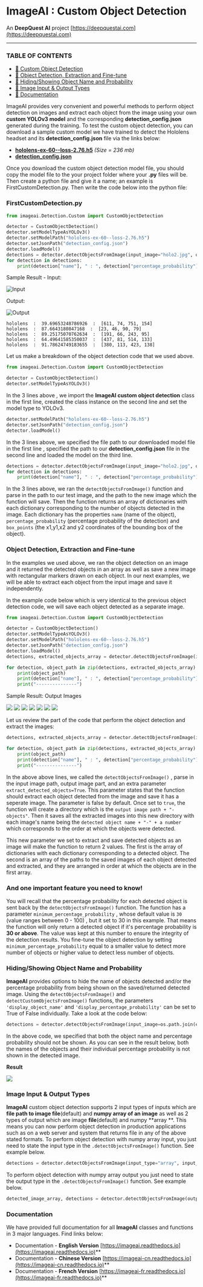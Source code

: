 # ImageAI : Custom Object Detection

An **DeepQuest AI** project [https://deepquestai.com](https://deepquestai.com)

---


### TABLE OF CONTENTS

- <a href="#customdetection" > :white_square_button: Custom Object Detection</a>
- <a href="#objectextraction" > :white_square_button: Object Detection, Extraction and Fine-tune</a>
- <a href="#hidingdetails" > :white_square_button: Hiding/Showing Object Name and Probability</a>
- <a href="#inputoutputtype" > :white_square_button: Image Input & Output Types</a>
- <a href="#documentation" > :white_square_button: Documentation</a>


ImageAI provides very convenient and powerful methods to perform object detection on images and extract each object from the image using your own **custom YOLOv3 model** and the corresponding **detection_config.json** generated during the training. To test the custom object detection, you can download a sample custom model we have trained to detect the Hololens headset and its **detection_config.json** file via the links below:

* [**hololens-ex-60--loss-2.76.h5**](https://github.com/OlafenwaMoses/ImageAI/releases/download/essential-v4/hololens-ex-60--loss-2.76.h5) _(Size = 236 mb)_
* [**detection_config.json**](https://github.com/OlafenwaMoses/ImageAI/releases/download/essential-v4/detection_config.json)


 Once you download the custom object detection model file, you should copy the model file to the your project folder where your **.py** files will be.
 Then create a python file and give it a name; an example is FirstCustomDetection.py. Then write the code below into the python file: 

### FirstCustomDetection.py
<div id="customdetection" ></div>

```python
from imageai.Detection.Custom import CustomObjectDetection

detector = CustomObjectDetection()
detector.setModelTypeAsYOLOv3()
detector.setModelPath("hololens-ex-60--loss-2.76.h5")
detector.setJsonPath("detection_config.json")
detector.loadModel()
detections = detector.detectObjectsFromImage(input_image="holo2.jpg", output_image_path="holo2-detected.jpg")
for detection in detections:
    print(detection["name"], " : ", detection["percentage_probability"], " : ", detection["box_points"])

```

Sample Result - Input:

![Input](../../../data-images/holo2.jpg)

  Output: 
  
![Output](../../../data-images/holo2-detected.jpg)
          
```
hololens  :  39.69653248786926  :  [611, 74, 751, 154]
hololens  :  87.6643180847168  :  [23, 46, 90, 79]
hololens  :  89.25175070762634  :  [191, 66, 243, 95]
hololens  :  64.49641585350037  :  [437, 81, 514, 133]
hololens  :  91.78624749183655  :  [380, 113, 423, 138]

```


Let us make a breakdown of the object detection code that we used above.

```python
from imageai.Detection.Custom import CustomObjectDetection

detector = CustomObjectDetection()
detector.setModelTypeAsYOLOv3()
```
 In the 3 lines above , we import the **ImageAI custom object detection** class in the first line, created the class instance on the second line and set the model type to YOLOv3.
 
```python
detector.setModelPath("hololens-ex-60--loss-2.76.h5")
detector.setJsonPath("detection_config.json")
detector.loadModel()
```

  In the 3 lines above, we specified the file path to our downloaded model file in the first line , specified the path to our **detection_config.json** file in the second line and loaded the model on the third line.

```python
detections = detector.detectObjectsFromImage(input_image="holo2.jpg", output_image_path="holo2-detected.jpg")
for detection in detections:
    print(detection["name"], " : ", detection["percentage_probability"], " : ", detection["box_points"])

```

In the 3 lines above, we ran the `detectObjectsFromImage()` function and parse in the path to our test image, and the path to the new
 image which the function will save. Then the function returns an array of dictionaries with each dictionary corresponding
 to the number of objects detected in the image. Each dictionary has the properties `name` (name of the object),
`percentage_probability` (percentage probability of the detection) and `box_points` (the x1,y1,x2 and y2 coordinates of the bounding box of the object). 




###  Object Detection, Extraction and Fine-tune
<div id="objectextraction" ></div>

In the examples we used above, we ran the object detection on an image and it
returned the detected objects in an array as well as save a new image with rectangular markers drawn on each object. In our next examples, we will be able to extract each object from the input image and save it independently.
  
  

In the example code below which is very identical to the previous object detection code, we will save each object detected as a separate image.

```python
from imageai.Detection.Custom import CustomObjectDetection

detector = CustomObjectDetection()
detector.setModelTypeAsYOLOv3()
detector.setModelPath("hololens-ex-60--loss-2.76.h5")
detector.setJsonPath("detection_config.json") 
detector.loadModel()
detections, extracted_objects_array = detector.detectObjectsFromImage(input_image="holo2.jpg", output_image_path="holo2-detected.jpg", extract_detected_objects=True)

for detection, object_path in zip(detections, extracted_objects_array):
    print(object_path)
    print(detection["name"], " : ", detection["percentage_probability"], " : ", detection["box_points"])
    print("---------------")
```


Sample Result: Output Images
    
![](../../../data-images/holo2-detected-objects/hololens-1.jpg)
![](../../../data-images/holo2-detected-objects/hololens-2.jpg)
![](../../../data-images/holo2-detected-objects/hololens-3.jpg)
![](../../../data-images/holo2-detected-objects/hololens-4.jpg)
![](../../../data-images/holo2-detected-objects/hololens-5.jpg)
![](../../../data-images/holo2-detected-objects/hololens-6.jpg)
![](../../../data-images/holo2-detected-objects/hololens-7.jpg)




Let us review the part of the code that perform the object detection and extract the images:

```python
detections, extracted_objects_array = detector.detectObjectsFromImage(input_image="holo2.jpg", output_image_path="holo2-detected.jpg", extract_detected_objects=True)

for detection, object_path in zip(detections, extracted_objects_array):
    print(object_path)
    print(detection["name"], " : ", detection["percentage_probability"], " : ", detection["box_points"])
    print("---------------")
```

In the above above lines, we called the `detectObjectsFromImage()` , parse in the input image path, output image part, and an
extra parameter `extract_detected_objects=True`. This parameter states that the function should extract each object detected from the image
and save it has a seperate image. The parameter is false by default. Once set to `true`, the function will create a directory
 which is the `output image path + "-objects"`. Then it saves all the extracted images into this new directory with
  each image's name being the `detected object name + "-" + a number` which corresponds to the order at which the objects
  were detected.
  
This new parameter we set to extract and save detected objects as an image will make the function to return 2 values. The
 first is the array of dictionaries with each dictionary corresponding to a detected object. The second is an array of the paths
  to the saved images of each object detected and extracted, and they are arranged in order at which the objects are in the
  first array.

  

### And one important feature you need to know!

You will recall that the percentage probability
   for each detected object is sent back by the `detectObjectsFromImage()` function. The function has a parameter
   `minimum_percentage_probability` , whose default value is `30` (value ranges between 0 - 100) , but it set to 30 in this example. That means the function will only return a detected
    object if it's percentage probability is **30 or above**. The value was kept at this number to ensure the integrity of the
     detection results. You fine-tune the object
      detection by setting `minimum_percentage_probability` equal to a smaller value to detect more number of objects or higher value to detect less number of objects.




###  Hiding/Showing Object Name and Probability
<div id="hidingdetails"></div>

**ImageAI** provides options to hide the name of objects detected and/or the percentage probability from being shown on the saved/returned detected image. Using the `detectObjectsFromImage()` and `detectCustomObjectsFromImage()` functions, the parameters `'display_object_name'` and `'display_percentage_probability'`  can be set to True of False individually. Take a look at the code below: 
```python
detections = detector.detectObjectsFromImage(input_image=os.path.join(execution_path , "holo2.jpg"), output_image_path=os.path.join(execution_path , "holo2_nodetails.jpg"), minimum_percentage_probability=30, display_percentage_probability=False, display_object_name=False)
```

In the above code, we specified that both the object name and percentage probability should not be shown. As you can see in the result below, both the names of the objects and their individual percentage probability is not shown in the detected image. 

**Result**

![](../../../data-images/holo2-nodetails.jpg)


### Image Input & Output Types
<div id="inputoutputtype"></div>

**ImageAI** custom object detection supports 2 input types of inputs which are **file path to image file**(default) and **numpy array of an image**
as well as 2 types of output which are image **file**(default) and numpy **array **.
This means you can now perform object detection in production applications such as on a web server and system
 that returns file in any of the above stated formats.
 To perform object detection with numpy array input, you just need to state the input type
in the `.detectObjectsFromImage()` function. See example below.

```python
detections = detector.detectObjectsFromImage(input_type="array", input_image=image_array , output_image_path=os.path.join(execution_path , "holo2-detected.jpg")) # For numpy array input type
```
To perform object detection with numpy array output you just need to state the output type
in the `.detectObjectsFromImage()` function. See example below.

```python
detected_image_array, detections = detector.detectObjectsFromImage(output_type="array", input_image="holo2.jpg" ) # For numpy array output type
```



### Documentation
<div id="documentation" ></div>

We have provided full documentation for all **ImageAI** classes and functions in 3 major languages. Find links below: 

* Documentation - **English Version**  [https://imageai.readthedocs.io](https://imageai.readthedocs.io)** 
* Documentation - **Chinese Version**  [https://imageai-cn.readthedocs.io](https://imageai-cn.readthedocs.io)**
* Documentation - **French Version**  [https://imageai-fr.readthedocs.io](https://imageai-fr.readthedocs.io)**
